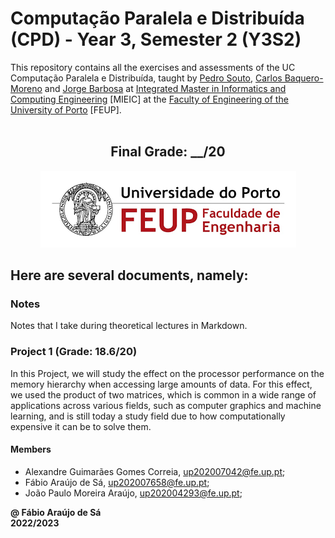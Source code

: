 # Computação Paralela e Distribuída (CPD) - Year 3, Semester 2 (Y3S2)

This repository contains all the exercises and assessments of the UC Computação Paralela e Distribuída, taught by [Pedro Souto](https://sigarra.up.pt/feup/pt/func_geral.formview?p_codigo=238172), [Carlos Baquero-Moreno](https://sigarra.up.pt/feup/pt/func_geral.formview?p_codigo=666857) and [Jorge Barbosa](https://sigarra.up.pt/feup/pt/func_geral.formview?p_codigo=246626) at [Integrated Master in Informatics and Computing Engineering](https://sigarra.up.pt/feup/pt/cur_geral.cur_view?pv_curso_id=742) [MIEIC] at the [Faculty of Engineering of the University of Porto](https://sigarra.up.pt/feup/pt/web_page.Inicial) [FEUP]. <br> <br>

<h2 align = "center" >Final Grade: __/20</h2>
<p align = "center" >
  <img 
       title = "FEUP logo"
       src = "Images//FEUP_Logo.png" 
       alt = "FEUP Logo" 
       />
</p>

## Here are several documents, namely:

### Notes

Notes that I take during theoretical lectures in Markdown. <br>

### Project 1 (Grade: 18.6/20)

In this Project, we will study the effect on the processor performance on the memory hierarchy when accessing large amounts of data. For this effect, we used the product of two matrices, which is common in a wide range of applications across various fields, such as computer graphics and machine learning, and is still today a study field due to how computationally expensive it can be to solve them.

#### Members

- Alexandre Guimarães Gomes Correia, up202007042@fe.up.pt;
- Fábio Araújo de Sá, up202007658@fe.up.pt;
- João Paulo Moreira Araújo, up202004293@fe.up.pt;

**@ Fábio Araújo de Sá** <br>
**2022/2023**
